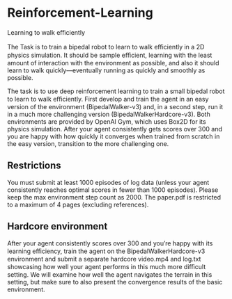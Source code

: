 # Reinforcement-Learning
Learning to walk eﬃciently

The Task is to train a bipedal robot to learn to walk eﬃciently in a 2D physics simulation. It should be sample eﬃcient, learning with the least amount of interaction with the environment as possible, and also it should learn to walk quickly—eventually running as quickly and smoothly as possible.


The task is to use deep reinforcement learning to train a small bipedal robot to learn to walk eﬃciently. First develop and train the agent in an easy version of the environment (BipedalWalker-v3) and, in a second step, run it in a much more challenging version (BipedalWalkerHardcore-v3). Both environments are provided by OpenAI Gym, which uses Box2D
for its physics simulation. After your agent consistently gets scores over 300 and you are happy with how quickly it converges when trained from scratch in the easy version, transition to the more challenging one.

## Restrictions

You must submit at least 1000 episodes of log data (unless your agent consistently reaches optimal scores in fewer than 1000 episodes).
Please keep the max environment step count as 2000. The paper.pdf is restricted to a maximum of 4 pages (excluding references).

## Hardcore environment 

After your agent consistently scores over 300 and you’re happy with its learning eﬃciency, train the agent on the BipedalWalkerHardcore-v3 environment and submit a separate hardcore video.mp4 and log.txt showcasing how well your agent performs in this much more diﬃcult setting. We will examine how well the agent navigates the terrain in this setting, but make sure to also present the convergence results of the basic environment.
